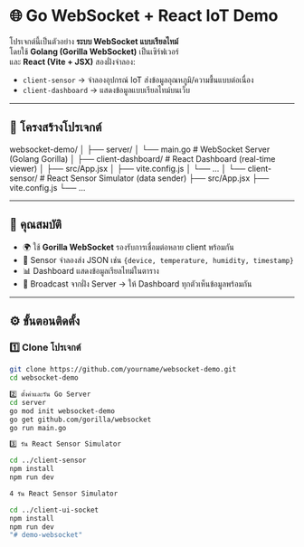# 🌐 Go WebSocket + React IoT Demo

โปรเจกต์นี้เป็นตัวอย่าง **ระบบ WebSocket แบบเรียลไทม์**  
โดยใช้ **Golang (Gorilla WebSocket)** เป็นเซิร์ฟเวอร์  
และ **React (Vite + JSX)** สองฝั่งจำลอง:
- `client-sensor` → จำลองอุปกรณ์ IoT ส่งข้อมูลอุณหภูมิ/ความชื้นแบบต่อเนื่อง
- `client-dashboard` → แสดงข้อมูลแบบเรียลไทม์บนเว็บ

---

## 🧩 โครงสร้างโปรเจกต์

websocket-demo/
│
├── server/
│ └── main.go # WebSocket Server (Golang Gorilla)
│
├── client-dashboard/ # React Dashboard (real-time viewer)
│ ├── src/App.jsx
│ ├── vite.config.js
│ └── ...
│
└── client-sensor/ # React Sensor Simulator (data sender)
├── src/App.jsx
├── vite.config.js
└── ...


---

## 🚀 คุณสมบัติ

- 🌍 ใช้ **Gorilla WebSocket** รองรับการเชื่อมต่อหลาย client พร้อมกัน
- 📡 Sensor จำลองส่ง JSON เช่น `{device, temperature, humidity, timestamp}`
- 📊 Dashboard แสดงข้อมูลเรียลไทม์ในตาราง
- 🔁 Broadcast จากฝั่ง Server → ให้ Dashboard ทุกตัวเห็นข้อมูลพร้อมกัน

---

## ⚙️ ขั้นตอนติดตั้ง

### 1️⃣ Clone โปรเจกต์

```bash
git clone https://github.com/yourname/websocket-demo.git
cd websocket-demo

2️⃣ ตั้งค่าและรัน Go Server
cd server
go mod init websocket-demo
go get github.com/gorilla/websocket
go run main.go

3️⃣ รัน React Sensor Simulator

cd ../client-sensor
npm install
npm run dev

4 รัน React Sensor Simulator

cd ../client-ui-socket
npm install
npm run dev
"# demo-websocket" 
